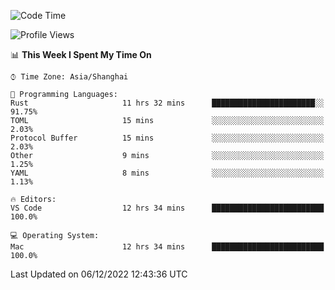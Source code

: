 <!--START_SECTION:waka-->
![Code Time](http://img.shields.io/badge/Code%20Time-1%2C765%20hrs%2012%20mins-blue)

![Profile Views](http://img.shields.io/badge/Profile%20Views-41-blue)

📊 **This Week I Spent My Time On** 

```text
⌚︎ Time Zone: Asia/Shanghai

💬 Programming Languages: 
Rust                     11 hrs 32 mins      ███████████████████████░░   91.75% 
TOML                     15 mins             ░░░░░░░░░░░░░░░░░░░░░░░░░   2.03% 
Protocol Buffer          15 mins             ░░░░░░░░░░░░░░░░░░░░░░░░░   2.03% 
Other                    9 mins              ░░░░░░░░░░░░░░░░░░░░░░░░░   1.25% 
YAML                     8 mins              ░░░░░░░░░░░░░░░░░░░░░░░░░   1.13%

🔥 Editors: 
VS Code                  12 hrs 34 mins      █████████████████████████   100.0%

💻 Operating System: 
Mac                      12 hrs 34 mins      █████████████████████████   100.0%

```


 Last Updated on 06/12/2022 12:43:36 UTC
<!--END_SECTION:waka-->

<!--![CodersRank](https://cr-skills-chart-widget.azurewebsites.net/api/api?username=BugenZhao&padding=16&tooltip=true&branding=false&sort-by-score=true&skills=Rust%2C%20Swift%2C%20C%2C%20TypeScript%2C%20Java%2C%20Go%2C%20Dart%2C%20C%2B%2B%2C%20Python%2C%20Assembly%2C%20Shell%2C%20Kotlin)-->
